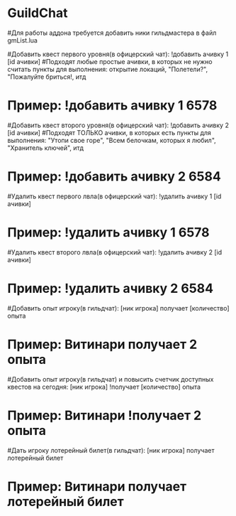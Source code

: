 # GuildChat
#Для работы аддона требуется добавить ники гильдмастера в файл gmList.lua

#Добавить квест первого уровня(в офицерский чат): !добавить ачивку 1 [id ачивки]
#Подходят любые простые ачивки, в которых не нужно считать пункты для выполнения: открытие локаций, "Полетели?", "Пожалуйте бриться!, итд
#  Пример: !добавить ачивку 1 6578
#Добавить квест второго уровня(в офицерский чат): !добавить ачивку 2 [id ачивки]
#Подходят ТОЛЬКО ачивки, в которых есть пункты для выполнения: "Утопи свое горе", "Всем белочкам, которых я любил", "Хранитель ключей", итд
#  Пример: !добавить ачивку 2 6584
#Удалить квест первого лвла(в офицерский чат): !удалить ачивку 1 [id ачивки]
#  Пример: !удалить ачивку 1 6578
#Удалить квест второго лвла(в офицерский чат): !удалить ачивку 2 [id ачивки]
#  Пример: !удалить ачивку 2 6584

#Добавить опыт игроку(в гильдчат): [ник игрока] получает [количество] опыта
#  Пример: Витинари получает 2 опыта
#Добавить опыт игроку(в гильдчат) и повысить счетчик доступных квестов на сегодня: [ник игрока] !получает [количество] опыта
#  Пример: Витинари !получает  2 опыта

#Дать игроку лотерейный билет(в гильдчат): [ник игрока] получает лотерейный билет
#  Пример: Витинари получает лотерейный билет

